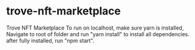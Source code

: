 # trove-nft-marketplace
Trove NFT Marketplace
To run on localhost, make sure yarn is installed,
Navigate to root of folder and run "yarn install" to install all dependencies.
after fully installed, run "npm start".
